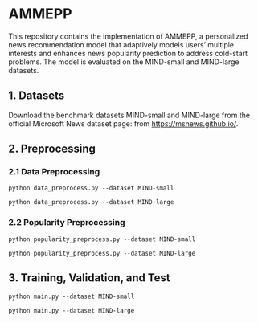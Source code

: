 # AMMEPP
This repository contains the implementation of AMMEPP, a personalized news recommendation model that adaptively models users’ multiple interests and enhances news popularity prediction to address cold-start problems. The model is evaluated on the MIND-small and MIND-large datasets.

## 1. Datasets
Download the benchmark datasets MIND-small and MIND-large from the official Microsoft News dataset page: from https://msnews.github.io/.

## 2. Preprocessing
### 2.1 Data Preprocessing
<pre><code>python data_preprocess.py --dataset MIND-small</code></pre>
<pre><code>python data_preprocess.py --dataset MIND-large</code></pre>

### 2.2 Popularity Preprocessing
<pre><code>python popularity_preprocess.py --dataset MIND-small</code></pre>
<pre><code>python popularity_preprocess.py --dataset MIND-large</code></pre>

## 3. Training, Validation, and Test
<pre><code>python main.py --dataset MIND-small</code></pre>
<pre><code>python main.py --dataset MIND-large</code></pre>
